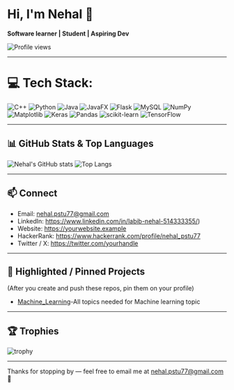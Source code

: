 # Hi, I'm Nehal 👋

**Software learner | Student | Aspiring Dev**

![Profile views](https://komarev.com/ghpvc/?username=NehalLabib77&color=orange)

---

# 💻 Tech Stack:
![C++](https://img.shields.io/badge/c++-%2300599C.svg?style=for-the-badge&logo=c%2B%2B&logoColor=white) ![Python](https://img.shields.io/badge/python-3670A0?style=for-the-badge&logo=python&logoColor=ffdd54) ![Java](https://img.shields.io/badge/java-%23ED8B00.svg?style=for-the-badge&logo=openjdk&logoColor=white) ![JavaFX](https://img.shields.io/badge/javafx-%23FF0000.svg?style=for-the-badge&logo=javafx&logoColor=white) ![Flask](https://img.shields.io/badge/flask-%23000.svg?style=for-the-badge&logo=flask&logoColor=white) ![MySQL](https://img.shields.io/badge/mysql-4479A1.svg?style=for-the-badge&logo=mysql&logoColor=white) ![NumPy](https://img.shields.io/badge/numpy-%23013243.svg?style=for-the-badge&logo=numpy&logoColor=white) ![Matplotlib](https://img.shields.io/badge/Matplotlib-%23ffffff.svg?style=for-the-badge&logo=Matplotlib&logoColor=black) ![Keras](https://img.shields.io/badge/Keras-%23D00000.svg?style=for-the-badge&logo=Keras&logoColor=white) ![Pandas](https://img.shields.io/badge/pandas-%23150458.svg?style=for-the-badge&logo=pandas&logoColor=white) ![scikit-learn](https://img.shields.io/badge/scikit--learn-%23F7931E.svg?style=for-the-badge&logo=scikit-learn&logoColor=white) ![TensorFlow](https://img.shields.io/badge/TensorFlow-%23FF6F00.svg?style=for-the-badge&logo=TensorFlow&logoColor=white)

---

## 📊 GitHub Stats & Top Languages
![Nehal's GitHub stats](https://github-readme-stats.vercel.app/api?username=NehalLabib77&show_icons=true&theme=dark)
![Top Langs](https://github-readme-stats.vercel.app/api/top-langs/?username=NehalLabib77&layout=compact&theme=dark)

---

## 📫 Connect
- Email: nehal.pstu77@gmail.com  
- LinkedIn: https://www.linkedin.com/in/labib-nehal-514333355/) 
- Website: https://yourwebsite.example
- HackerRank: https://www.hackerrank.com/profile/nehal_pstu77              
- Twitter / X: https://twitter.com/yourhandle       

---

## 🔭 Highlighted / Pinned Projects
(After you create and push these repos, pin them on your profile)

- [Machine_Learning](https://github.com/NehalLabib77/Machine_Learning_All)-All topics needed for Machine learning topic

---

## 🏆 Trophies
![trophy](https://github-profile-trophy.vercel.app/?username=NehalLabib77&theme=onedark&margin-w=10)


---

Thanks for stopping by — feel free to email me at nehal.pstu77@gmail.com 🙂
